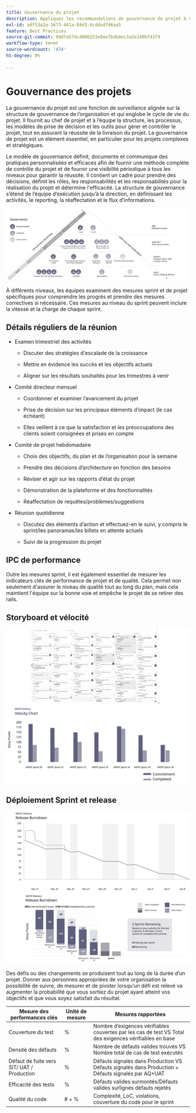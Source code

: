```yaml
---
title: Gouvernance du projet
description: Appliquez les recommandations de gouvernance de projet à votre mise en oeuvre Adobe Commerce.
exl-id: adf53a2a-1673-441a-84d3-4cdda47d6aa5
feature: Best Practices
source-git-commit: 94d7a57dcd006251e8eefbdb4ec3a5e140bf43f9
workflow-type: tm+mt
source-wordcount: '474'
ht-degree: 0%

---
```


# Gouvernance des projets

La gouvernance du projet est une fonction de surveillance alignée sur la structure de gouvernance de l’organisation et qui englobe le cycle de vie du projet. Il fournit au chef de projet et à l’équipe la structure, les processus, les modèles de prise de décision et les outils pour gérer et contrôler le projet, tout en assurant la réussite de la livraison du projet. La gouvernance de projet est un élément essentiel, en particulier pour les projets complexes et stratégiques.

Le modèle de gouvernance définit, documente et communique des pratiques personnalisées et efficaces afin de fournir une méthode complète de contrôle du projet et de fournir une visibilité périodique à tous les niveaux pour garantir la réussite. Il contient un cadre pour prendre des décisions, définit les rôles, les responsabilités et les responsabilités pour la réalisation du projet et détermine l&#39;efficacité. La structure de gouvernance s’étend de l’équipe d’exécution jusqu’à la direction, en définissant les activités, le reporting, la réaffectation et le flux d’informations.

![Infographie de gouvernance du projet](../../assets/playbooks/project-governance.svg)

À différents niveaux, les équipes examinent des mesures sprint et de projet spécifiques pour comprendre les progrès et prendre des mesures correctives si nécessaire. Ces mesures au niveau du sprint peuvent inclure la vitesse et la charge de chaque sprint.

## Détails réguliers de la réunion

- Examen trimestriel des activités

   - Discuter des stratégies d&#39;escalade de la croissance

   - Mettre en évidence les succès et les objectifs actuels

   - Aligner sur les résultats souhaités pour les trimestres à venir

- Comité directeur mensuel

   - Coordonner et examiner l’avancement du projet

   - Prise de décision sur les principaux éléments d’impact (le cas échéant)

   - Elles veillent à ce que la satisfaction et les préoccupations des clients soient consignées et prises en compte

- Comité de projet hebdomadaire

   - Choix des objectifs, du plan et de l’organisation pour la semaine

   - Prendre des décisions d’architecture en fonction des besoins

   - Réviser et agir sur les rapports d’état du projet

   - Démonstration de la plateforme et des fonctionnalités

   - Réaffectation de requêtes/problèmes/suggestions

- Réunion quotidienne

   - Discutez des éléments d’action et effectuez-en le suivi, y compris le sprint/les panoramas/les billets en attente actuels

   - Suivi de la progression du projet

## IPC de performance

Outre les mesures sprint, il est également essentiel de mesurer les indicateurs clés de performance de projet et de qualité. Cela permet non seulement d&#39;assurer le niveau de qualité tout au long du plan, mais cela maintient l&#39;équipe sur la bonne voie et empêche le projet de se retirer des rails.

## Storyboard et vélocité

![Exemple de panorama Kanban](../../assets/playbooks/kanban-board-chart.svg)

## Déploiement Sprint et release

![Exemple de graphique de condensation de sprint et de version](../../assets/playbooks/sprint-release-burndown.svg)

Des défis ou des changements se produisent tout au long de la durée d’un projet. Donner aux personnes appropriées de votre organisation la possibilité de suivre, de mesurer et de pivoter lorsqu’un défi est relevé va augmenter la probabilité que vous sortiez du projet ayant atteint vos objectifs et que vous soyez satisfait du résultat.

<table>
<thead>
  <tr>
    <th>Mesure des performances clés</th>
    <th>Unité de mesure</th>
    <th>Mesures rapportées</th>
  </tr>
</thead>
<tbody>
  <tr>
    <td>Couverture du test</td>
    <td>%</td>
    <td>Nombre d’exigences vérifiables couvertes par les cas de test VS Total des exigences vérifiables en base</td>
  </tr>
  <tr>
    <td>Densité des défauts</td>
    <td>%</td>
    <td>Nombre de défauts valides trouvés VS Nombre total de cas de test exécutés</td>
  </tr>
  <tr>
    <td>Défaut de fuite vers SIT/ UAT / Production</td>
    <td>%</td>
    <td>Défauts signalés dans Production VS Défauts signalés dans Production + Défauts signalés par AQ+UAT</td>
  </tr>
  <tr>
    <td>Efficacité des tests</td>
    <td>%</td>
    <td>Défauts valides surmontés/Défauts valides surlignés défauts rejetés</td>
  </tr>
  <tr>
    <td>Qualité du code</td>
    <td># + %</td>
    <td>Complexité, LoC, violations, couverture du code pour le sprint</td>
  </tr>
</tbody>
</table>
